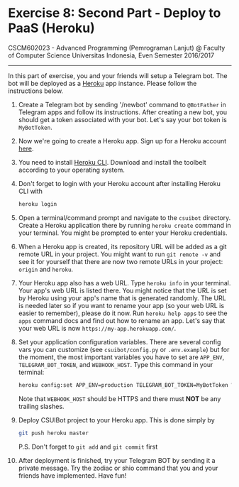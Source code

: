# Exercise 8: Second Part - Deploy to PaaS (Heroku)

CSCM602023 - Advanced Programming (Pemrograman Lanjut) @ Faculty of
Computer Science Universitas Indonesia, Even Semester 2016/2017

* * *

In this part of exercise, you and your friends will setup a Telegram
bot. The bot will be deployed as a [Heroku](https://www.heroku.com)
app instance. Please follow the instructions below.

1. Create a Telegram bot by sending '/newbot' command to `@BotFather` in Telegram apps and follow its instructions. After creating a new bot, you should get a token associated with your bot. Let's say your bot token is `MyBotToken`.

1. Now we're going to create a Heroku app. Sign up for a Heroku account [here](https://signup.heroku.com).

1. You need to install [Heroku CLI](https://devcenter.heroku.com/articles/heroku-cli). Download and install the toolbelt according to your operating system.

1. Don't forget to login with your Heroku account after installing Heroku CLI with

	```bash
	heroku login
	```

1. Open a terminal/command prompt and navigate to the `csuibot` directory. Create a Heroku application there by running `heroku create` command in your terminal. You might be prompted to enter your Heroku credentials.

1. When a Heroku app is created, its repository URL will be added as a git remote URL in your project. You might want to run `git remote -v` and see it for yourself that there are now two remote URLs in your project: `origin` and `heroku`.

1. Your Heroku app also has a web URL. Type `heroku info` in your terminal. Your app's web URL is listed there. You might notice that the URL is set by Heroku using your app's name that is generated randomly. The URL is needed later so if you want to rename your app (so your web URL is easier to remember), please do it now. Run `heroku help apps` to see the `apps` command docs and find out how to rename an app. Let's say that your web URL is now `https://my-app.herokuapp.com/`.

1. Set your application configuration variables. There are several config vars you can customize (see `csuibot/config.py` or `.env.example`) but for the moment, the most important variables you have to set are `APP_ENV`, `TELEGRAM_BOT_TOKEN`, and `WEBHOOK_HOST`. Type this command in your terminal:

    ```bash
    heroku config:set APP_ENV=production TELEGRAM_BOT_TOKEN=MyBotToken WEBHOOK_HOST=https://my-app.herokuapp.com/bot
    ```

    Note that `WEBHOOK_HOST` should be HTTPS and there must **NOT** be any trailing slashes.

1. Deploy CSUIBot project to your Heroku app. This is done simply by

    ```bash
    git push heroku master
    ```
	
	P.S. Don't forget to `git add` and `git commit` first

1. After deployment is finished, try your Telegram BOT by sending it a private message. Try the zodiac or shio command that you and your friends have implemented. Have fun!
